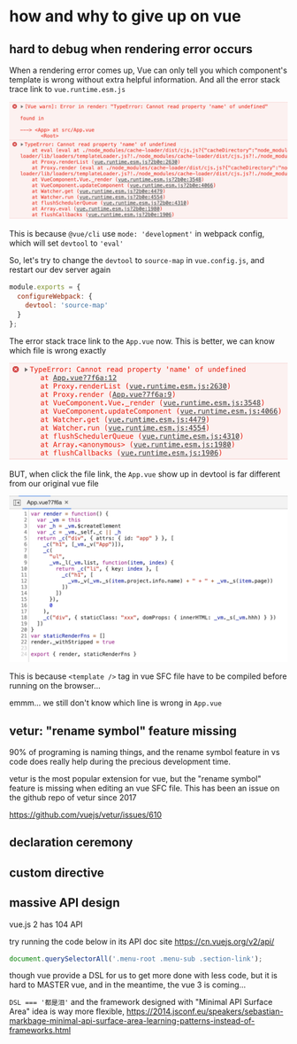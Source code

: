 # how and why to give up on vue

## hard to debug when rendering error occurs

When a rendering error comes up, Vue can only tell you which component's template is wrong without extra helpful information. And all the error stack trace link to `vue.runtime.esm.js`

![](./md/01/vue_render_error.png)

This is because `@vue/cli` use `mode: 'development'` in webpack config, which will set `devtool` to `'eval'`

So, let's try to change the `devtool` to `source-map` in `vue.config.js`, and restart our dev server again

```js
module.exports = {
  configureWebpack: {
    devtool: 'source-map'
  }
};
```

The error stack trace link to the `App.vue` now. This is better, we can know which file is wrong exactly

![](./md/01/vue_render_error_2.png)

BUT, when click the file link, the `App.vue` show up in devtool is far different from our original vue file

![](./md/01/vue_render_error_3.png)

This is because `<template />` tag in vue SFC file have to be compiled before running on the browser...

emmm... we still don't know which line is wrong in `App.vue`

## vetur: "rename symbol" feature missing

90% of programing is naming things, and the rename symbol feature in vs code does really help during the precious development time.

vetur is the most popular extension for vue, but the "rename symbol" feature is missing when editing an vue SFC file. This has been an issue on the github repo of vetur since 2017

https://github.com/vuejs/vetur/issues/610

## declaration ceremony

## custom directive

## massive API design

vue.js 2 has 104 API

try running the code below in its API doc site https://cn.vuejs.org/v2/api/

```js
document.querySelectorAll('.menu-root .menu-sub .section-link');
```

though vue provide a DSL for us to get more done with less code, but it is hard to MASTER vue, and in the meantime, the vue 3 is coming...

`DSL === '都是泪'` and the framework designed with "Minimal API Surface Area" idea is way more flexible, https://2014.jsconf.eu/speakers/sebastian-markbage-minimal-api-surface-area-learning-patterns-instead-of-frameworks.html
